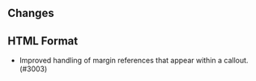 ## Changes

## HTML Format

- Improved handling of margin references that appear within a callout. (#3003)
